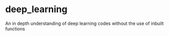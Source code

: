 # deep_learning
An in depth understanding of deep learning codes without the use of inbuilt functions
